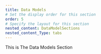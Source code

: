 ```yaml
---
title: Data Models
# Set the display order for this section
order: 5
# Specify the layout for this section
nested_content: DataModelSections
nested_content_Type: tabs
---
```

This is The Data Models Section